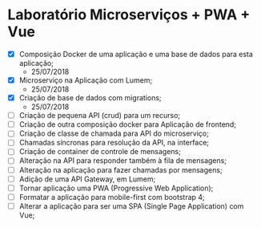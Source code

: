 
# Laboratório Microserviços + PWA + Vue

- [x] Composição Docker de uma aplicação e uma base de dados para esta aplicação;
    - 25/07/2018
- [x] Microserviço na Aplicação com Lumem;
    - 25/07/2018
- [x] Criação de base de dados com migrations;
    - 25/07/2018
- [ ] Criação de pequena API (crud) para um recurso;
- [ ] Criação de outra composição docker para Aplicação de frontend;
- [ ] Criação de classe de chamada para API do microserviço;
- [ ] Chamadas síncronas para resolução da API, na interface;
- [ ] Criação de container de controle de mensagens;
- [ ] Alteração na API para responder também à fila de mensagens;
- [ ] Alteração na aplicação para fazer chamadas por mensagens;
- [ ] Adição de uma API Gateway, em Lumem;
- [ ] Tornar aplicação uma PWA (Progressive Web Application);
- [ ] Formatar a aplicação para mobile-first com bootstrap 4;
- [ ] Alterar a aplicação para ser uma SPA (Single Page Application) com Vue;